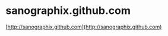 sanographix.github.com
==============

[http://sanographix.github.com](http://sanographix.github.com)